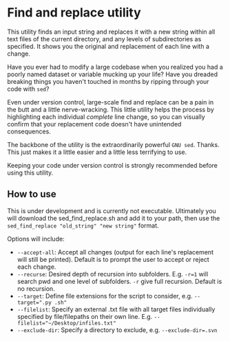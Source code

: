 # Find and replace utility

This utility finds an input string and replaces it with a new string within all text files of the current directory, and any levels of subdirectories as specified. It shows you the original and replacement of each line with a change.

Have you ever had to modify a large codebase when you realized you had a poorly named dataset or variable mucking up your life? Have you dreaded breaking things you haven't touched in months by ripping through your code with `sed`?

Even under version control, large-scale find and replace can be a pain in the butt and a little nerve-wracking. This little utility helps the process by highlighting each individual *complete* line change, so you can visually confirm that your replacement code doesn't have unintended consequences.

The backbone of the utility is the extraordinarily powerful `GNU sed`. Thanks. This just makes it a little easier and a little less terrifying to use.

Keeping your code under version control is strongly recommended before using this utility.

## How to use

This is under development and is currently not executable. Ultimately you will download the sed_find_replace.sh and add it to your path, then use the `sed_find_replace "old_string" "new string"` format.

Options will include:

* `--accept-all`: Accept all changes (output for each line's replacement will still be printed). Default is to prompt the user to accept or reject each change.
* `--recurse`: Desired depth of recursion into subfolders. E.g. `-r=1` will search pwd and one level of subfolders. `-r` give full recursion. Default is no recursion.
* `--target`: Define file extensions for the script to consider, e.g. `--target=".py .sh"`
* `--filelist`: Specify an external .txt file with all target files individually specified by file/filepaths on their own line. E.g. `--filelist="~/Desktop/infiles.txt"`
* `--exclude-dir`: Specify a directory to exclude, e.g. `--exclude-dir=.svn`